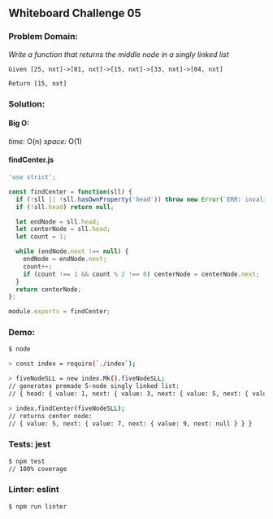 ## Whiteboard Challenge 05

### Problem Domain:

*Write a function that returns the middle node in a singly linked list*
```
Given [25, nxt]->[01, nxt]->[15, nxt]->[33, nxt]->[04, nxt]

Return [15, nxt]
```

### Solution:

#### Big O:
*time:* O(n)
*space:* O(1)

#### findCenter.js
```js
'use strict';

const findCenter = function(sll) {
  if (!sll || !sll.hasOwnProperty('head')) throw new Error(`ERR: invalid input: ${sll}`);
  if (!sll.head) return null;

  let endNode = sll.head;
  let centerNode = sll.head;
  let count = 1;

  while (endNode.next !== null) {
    endNode = endNode.next;
    count++;
    if (count !== 1 && count % 2 !== 0) centerNode = centerNode.next;
  }
  return centerNode;
};

module.exports = findCenter;
```

### Demo:

```sh
$ node

> const index = require(`./index`);

> fiveNodeSLL = new index.Mk().fiveNodeSLL;
// generates premade 5-node singly linked list:
// { head: { value: 1, next: { value: 3, next: { value: 5, next: { value: 7, next: { value: 9, next: null } } } } } }

> index.findCenter(fiveNodeSLL);
// returns center node:
// { value: 5, next: { value: 7, next: { value: 9, next: null } } }
```

### Tests: jest

```sh
$ npm test
// 100% coverage
```

### Linter: eslint

```sh
$ npm run linter
```

